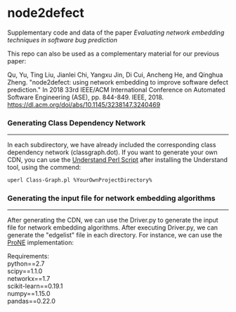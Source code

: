 # node2defect
Supplementary code and data of the paper *Evaluating network embedding techniques in software bug prediction*

This repo can also be used as a complementary material for our previous paper:

Qu, Yu, Ting Liu, Jianlei Chi, Yangxu Jin, Di Cui, Ancheng He, and Qinghua Zheng. "node2defect: using network embedding to improve software defect prediction." In 2018 33rd IEEE/ACM International Conference on Automated Software Engineering (ASE), pp. 844-849. IEEE, 2018. https://dl.acm.org/doi/abs/10.1145/3238147.3240469

### Generating Class Dependency Network
---
In each subdirectory, we have already included the corresponding class dependency network (classgraph.dot). If you want to generate your own CDN, you can use the [Understand Perl Script](https://www.scitools.com/documents/manuals/pdf/understand_api.pdf) after installing the Understand tool, using the commend:
```bash
uperl Class-Graph.pl %YourOwnProjectDirectory%
```
### Generating the input file for network embedding algorithms
---
After generating the CDN, we can use the Driver.py to generate the input file for network embedding algorithms. After executing Driver.py, we can generate the "edgelist" file in each directory. For instance, we can use the [ProNE](https://github.com/THUDM/ProNE) implementation:



Requirements:  
python==2.7  
scipy==1.1.0  
networkx==1.7  
scikit-learn==0.19.1  
numpy==1.15.0  
pandas==0.22.0  
